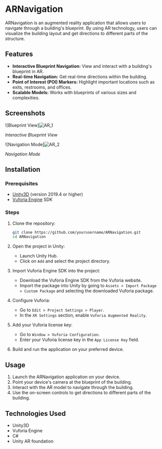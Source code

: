 # ARNavigation

ARNavigation is an augmented reality application that allows users to navigate through a building's blueprint. By using AR technology, users can visualize the building layout and get directions to different parts of the structure.

## Features

- **Interactive Blueprint Navigation:** View and interact with a building's blueprint in AR.
- **Real-time Navigation:** Get real-time directions within the building.
- **Point of Interest (POI) Markers:** Highlight important locations such as exits, restrooms, and offices.
- **Scalable Models:** Works with blueprints of various sizes and complexities.

## Screenshots

![Blueprint View]![AR_1](https://github.com/user-attachments/assets/4aea7c77-de89-449c-85be-b3c7f9ce4c13)

*Interactive Blueprint View*

![Navigation Mode]![AR_2](https://github.com/user-attachments/assets/0732b2eb-d887-4e20-bdf0-4983915f4f0b)

*Navigation Mode*

## Installation

### Prerequisites

- [Unity3D](https://unity3d.com/get-unity/download) (version 2019.4 or higher)
- [Vuforia Engine](https://developer.vuforia.com/downloads/sdk) SDK

### Steps

1. Clone the repository:
    ```bash
    git clone https://github.com/yourusername/ARNavigation.git
    cd ARNavigation
    ```

2. Open the project in Unity:
    - Launch Unity Hub.
    - Click on `Add` and select the project directory.

3. Import Vuforia Engine SDK into the project:
    - Download the Vuforia Engine SDK from the Vuforia website.
    - Import the package into Unity by going to `Assets > Import Package > Custom Package` and selecting the downloaded Vuforia package.

4. Configure Vuforia:
    - Go to `Edit > Project Settings > Player`.
    - In the `XR Settings` section, enable `Vuforia Augmented Reality`.

5. Add your Vuforia license key:
    - Go to `Window > Vuforia Configuration`.
    - Enter your Vuforia license key in the `App License Key` field.

6. Build and run the application on your preferred device.

## Usage

1. Launch the ARNavigation application on your device.
2. Point your device's camera at the blueprint of the building.
3. Interact with the AR model to navigate through the building.
4. Use the on-screen controls to get directions to different parts of the building.


## Technologies Used

- Unity3D
- Vuforia Engine
- C#
- Unity AR foundation
